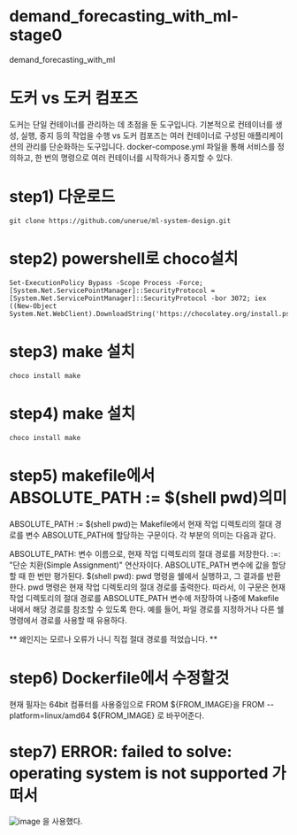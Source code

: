 # demand_forecasting_with_ml-stage0
demand_forecasting_with_ml

# 도커 vs 도커 컴포즈
도커는 단일 컨테이너를 관리하는 데 초점을 둔 도구입니다. 기본적으로 컨테이너를 생성, 실행, 중지 등의 작업을 수행 vs
도커 컴포즈는 여러 컨테이너로 구성된 애플리케이션의 관리를 단순화하는 도구입니다. docker-compose.yml 파일을 통해 서비스를 정의하고, 한 번의 명령으로 여러 컨테이너를 시작하거나 중지할 수 있다.

# step1) 다운로드
```console
git clone https://github.com/unerue/ml-system-design.git
```
# step2) powershell로 choco설치
```console
Set-ExecutionPolicy Bypass -Scope Process -Force; [System.Net.ServicePointManager]::SecurityProtocol = [System.Net.ServicePointManager]::SecurityProtocol -bor 3072; iex ((New-Object System.Net.WebClient).DownloadString('https://chocolatey.org/install.ps1'))
```

# step3) make 설치
```console
choco install make
```

# step4) make 설치
```console
choco install make
```

# step5) makefile에서 ABSOLUTE_PATH := $(shell pwd)의미


ABSOLUTE_PATH := $(shell pwd)는 Makefile에서 현재 작업 디렉토리의 절대 경로를 변수 ABSOLUTE_PATH에 할당하는 구문이다. 각 부분의 의미는 다음과 같다.

ABSOLUTE_PATH: 변수 이름으로, 현재 작업 디렉토리의 절대 경로를 저장한다.
:=: "단순 치환(Simple Assignment)" 연산자이다. ABSOLUTE_PATH 변수에 값을 할당할 때 한 번만 평가된다.
$(shell pwd): pwd 명령을 쉘에서 실행하고, 그 결과를 반환한다. pwd 명령은 현재 작업 디렉토리의 절대 경로를 출력한다.
따라서, 이 구문은 현재 작업 디렉토리의 절대 경로를 ABSOLUTE_PATH 변수에 저장하여 나중에 Makefile 내에서 해당 경로를 참조할 수 있도록 한다. 예를 들어, 파일 경로를 지정하거나 다른 쉘 명령에서 경로를 사용할 때 유용하다.

** 왜인지는 모르나 오류가 나니 직접 절대 경로를 적었습니다. **

# step6) Dockerfile에서 수정할것
현재 필자는 64bit 컴퓨터를 사용중임으로
FROM ${FROM_IMAGE}을 
FROM --platform=linux/amd64 ${FROM_IMAGE}
로 바꾸어준다.

# step7) ERROR: failed to solve: operating system is not supported 가 떠서
![image](https://github.com/creepereye1204/demand_forecasting_with_ml-stage0/assets/112455232/1d50fb8b-2e40-473d-84f9-d2ba4db199fe)
을 사용했다.
